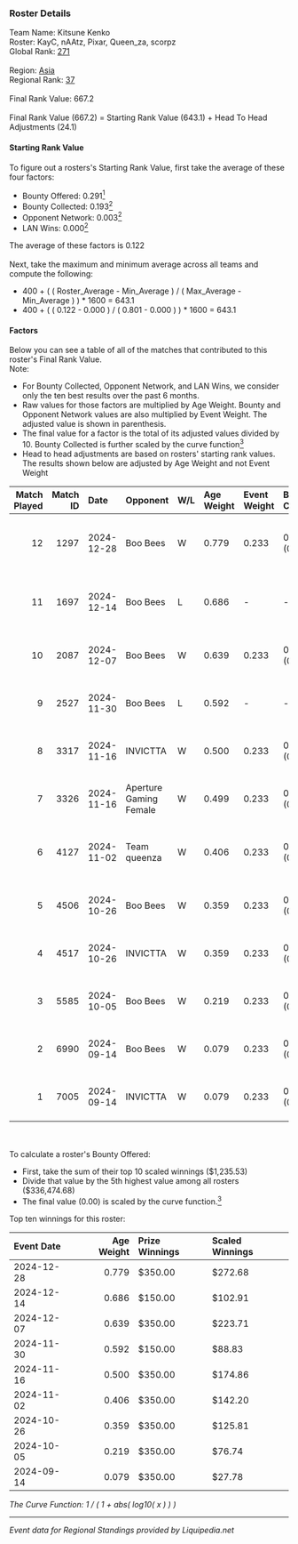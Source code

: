 ### Roster Details<br />
Team Name: Kitsune Kenko<br />
Roster: KayC, nAAtz, Pixar, Queen_za, scorpz<br />
Global Rank: [271](../standings_global.md)<br />
<br />
Region: [Asia]( ../standings_asia.md)<br />
Regional Rank: [37]( ../standings_asia.md)<br />
<br />
Final Rank Value:  667.2<br />
<br />
Final Rank Value (667.2) = Starting Rank Value (643.1) + Head To Head Adjustments (24.1)<br />

#### Starting Rank Value<br />
To figure out a rosters's Starting Rank Value, first take the average of these four factors:<br />
- Bounty Offered: 0.291[<sup>1</sup>](#table2)
- Bounty Collected: 0.193[<sup>2</sup>](#table1)
- Opponent Network: 0.003[<sup>2</sup>](#table1)
- LAN Wins: 0.000[<sup>2</sup>](#table1)

The average of these factors is 0.122<br />
<br />
Next, take the maximum and minimum average across all teams and compute the following:<br />
- 400 + ( ( Roster_Average - Min_Average ) / ( Max_Average - Min_Average ) ) * 1600 = 643.1
- 400 + ( ( 0.122 - 0.000 ) / ( 0.801 - 0.000 ) ) * 1600 = 643.1


#### Factors<br />
Below you can see a table of all of the matches that contributed to this roster's Final Rank Value.<br />
Note:<br />

- For Bounty Collected, Opponent Network, and LAN Wins, we consider only the ten best results over the past 6 months.
- Raw values for those factors are multiplied by Age Weight. Bounty and Opponent Network values are also multiplied by Event Weight. The adjusted value is shown in parenthesis.
- The final value for a factor is the total of its adjusted values divided by 10. Bounty Collected is further scaled by the curve function[<sup>3</sup>](#curveFunction)
- Head to head adjustments are based on rosters' starting rank values. The results shown below are adjusted by Age Weight and not Event Weight
<span id="table1"></span><br />


| Match Played | Match ID | Date       | Opponent               | W/L | Age Weight | Event Weight | Bounty Collected | Opponent Network | LAN Wins  | H2H Adj. | Roster                               |
| -: | -: | :- | :- | :- | :- | :- | :- | :- | :- | -: | :- |
|           12 |     1297 | 2024-12-28 | Boo Bees               | W   | 0.779      | 0.233        | 0.001 (0.000)    | 0.053 (0.010)    | 0 (0.000) |    11.36 | KayC, nAAtz, Pixar, Queen_za, scorpz |
|           11 |     1697 | 2024-12-14 | Boo Bees               | L   | 0.686      | -            | -                | -                | -         |   -12.15 | Cjay, KayC, Pixar, Queen_za, S1R3N   |
|           10 |     2087 | 2024-12-07 | Boo Bees               | W   | 0.639      | 0.233        | 0.001 (0.000)    | 0.053 (0.008)    | 0 (0.000) |     9.60 | KayC, mu, nAAtz, Pixar, scorpz       |
|            9 |     2527 | 2024-11-30 | Boo Bees               | L   | 0.592      | -            | -                | -                | -         |    -9.97 | KayC, mu, nAAtz, Pixar, scorpz       |
|            8 |     3317 | 2024-11-16 | INVICTTA               | W   | 0.500      | 0.233        | 0.000 (0.000)    | 0.023 (0.003)    | 0 (0.000) |     4.61 | KayC, mu, nAAtz, Pixar, scorpz       |
|            7 |     3326 | 2024-11-16 | Aperture Gaming Female | W   | 0.499      | 0.233        | 0.000 (0.000)    | 0.000 (0.000)    | 0 (0.000) |     2.94 | KayC, mu, nAAtz, Pixar, scorpz       |
|            6 |     4127 | 2024-11-02 | Team queenza           | W   | 0.406      | 0.233        | 0.000 (0.000)    | 0.000 (0.000)    | 0 (0.000) |     3.81 | KayC, nAAtz, Pixar, Queen_za, scorpz |
|            5 |     4506 | 2024-10-26 | Boo Bees               | W   | 0.359      | 0.233        | 0.001 (0.000)    | 0.049 (0.004)    | 0 (0.000) |     5.13 | Cjay, mu, nAAtz, Pixar, scorpz       |
|            4 |     4517 | 2024-10-26 | INVICTTA               | W   | 0.359      | 0.233        | 0.000 (0.000)    | 0.023 (0.002)    | 0 (0.000) |     3.50 | Cjay, mu, nAAtz, Pixar, scorpz       |
|            3 |     5585 | 2024-10-05 | Boo Bees               | W   | 0.219      | 0.233        | 0.001 (0.000)    | 0.049 (0.002)    | 0 (0.000) |     3.21 | Graceyy, KayC, mu, nAAtz, scorpz     |
|            2 |     6990 | 2024-09-14 | Boo Bees               | W   | 0.079      | 0.233        | 0.001 (0.000)    | 0.053 (0.001)    | 0 (0.000) |     1.28 | KayC, mu, nAAtz, Pixar, scorpz       |
|            1 |     7005 | 2024-09-14 | INVICTTA               | W   | 0.079      | 0.233        | 0.000 (0.000)    | 0.023 (0.000)    | 0 (0.000) |     0.79 | KayC, mu, nAAtz, Pixar, scorpz       |

<br />
<span id="table2"></span><br />
To calculate a roster's Bounty Offered:<br />

- First, take the sum of their top 10 scaled winnings ($1,235.53)
- Divide that value by the 5th highest value among all rosters ($336,474.68)
- The final value (0.00) is scaled by the curve function.[<sup>3</sup>](#curveFunction)

Top ten winnings for this roster:<br />

| Event Date | Age Weight | Prize Winnings | Scaled Winnings |
| :- | -: | :- | :- |
| 2024-12-28 |      0.779 | $350.00        | $272.68         |
| 2024-12-14 |      0.686 | $150.00        | $102.91         |
| 2024-12-07 |      0.639 | $350.00        | $223.71         |
| 2024-11-30 |      0.592 | $150.00        | $88.83          |
| 2024-11-16 |      0.500 | $350.00        | $174.86         |
| 2024-11-02 |      0.406 | $350.00        | $142.20         |
| 2024-10-26 |      0.359 | $350.00        | $125.81         |
| 2024-10-05 |      0.219 | $350.00        | $76.74          |
| 2024-09-14 |      0.079 | $350.00        | $27.78          |


<span id="curveFunction"></span>_The Curve Function: 1 / ( 1 + abs( log10( x ) ) )_<br />

---
_Event data for Regional Standings provided by Liquipedia.net_<br />

